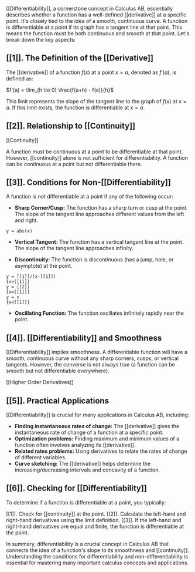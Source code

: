 
[[Differentiability]], a cornerstone concept in Calculus AB, essentially describes whether a function has a well-defined [[derivative]] at a specific point.  It's closely tied to the idea of a smooth, continuous curve.  A function is differentiable at a point if its graph has a tangent line at that point.  This means the function must be both continuous and smooth at that point. Let's break down the key aspects:


## [[1]]. The Definition of the [[Derivative]]

The [[derivative]] of a function $f(x)$ at a point $x=a$, denoted as $f'(a)$, is defined as:

$f'(a) = \lim_{h \to 0} \frac{f(a+h) - f(a)}{h}$

This limit represents the slope of the tangent line to the graph of $f(x)$ at $x=a$.  If this limit exists, the function is differentiable at $x=a$.


## [[2]].  Relationship to [[Continuity]]

[[Continuity]]

A function must be continuous at a point to be differentiable at that point. However, [[continuity]] alone is not sufficient for differentiability.  A function can be continuous at a point but not differentiable there.


## [[3]]. Conditions for Non-[[Differentiability]]

A function is *not* differentiable at a point if any of the following occur:

* **Sharp Corner/Cusp:** The function has a sharp turn or cusp at the point.  The slope of the tangent line approaches different values from the left and right.

```desmos-graph
y = abs(x)
```

* **Vertical Tangent:** The function has a vertical tangent line at the point. The slope of the tangent line approaches infinity.

* **Discontinuity:** The function is discontinuous (has a jump, hole, or asymptote) at the point.

```desmos-graph
y = [[1]]/(x-[[1]])
{x>[[1]]}
y = [[2]]
{x=[[1]]}
y = x
{x<[[1]]}
```

* **Oscillating Function:** The function oscillates infinitely rapidly near the point.


## [[4]].  [[Differentiability]] and Smoothness
 [[Differentiability]] implies smoothness.  A differentiable function will have a smooth, continuous curve without any sharp corners, cusps, or vertical tangents. However, the converse is not always true (a function can be smooth but not differentiable everywhere).

[[Higher Order Derivatives]]


## [[5]].  Practical Applications
 [[Differentiability]] is crucial for many applications in Calculus AB, including:

* **Finding instantaneous rates of change:** The [[derivative]] gives the instantaneous rate of change of a function at a specific point.
* **Optimization problems:** Finding maximum and minimum values of a function often involves analyzing its [[derivative]].
* **Related rates problems:**  Using derivatives to relate the rates of change of different variables.
* **Curve sketching:**  The [[derivative]] helps determine the increasing/decreasing intervals and concavity of a function.


## [[6]].  Checking for [[Differentiability]] 
To determine if a function is differentiable at a point, you typically:

[[1]]. Check for [[continuity]] at the point.
[[2]]. Calculate the left-hand and right-hand derivatives using the limit definition.
[[3]]. If the left-hand and right-hand derivatives are equal and finite, the function is differentiable at the point.


In summary, differentiability is a crucial concept in Calculus AB that connects the idea of a function's slope to its smoothness and [[continuity]]. Understanding the conditions for differentiability and non-differentiability is essential for mastering many important calculus concepts and applications.
